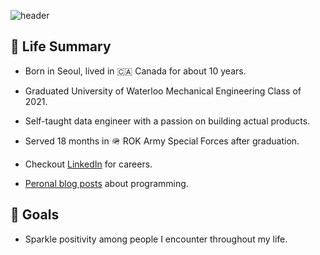 ![header](https://capsule-render.vercel.app/api?type=waving&color=76FFF0&height=200&section=header&text=TonysHub&fontSize=70)

## 🌴 Life Summary
 - Born in Seoul, lived in 🇨🇦 Canada for about 10 years.

 - Graduated University of Waterloo Mechanical Engineering Class of 2021.

 - Self-taught data engineer with a passion on building actual products.

- Served 18 months in 🪖 ROK Army Special Forces after graduation.

- Checkout [LinkedIn](https://www.linkedin.com/in/tonyleedongsoo/) for careers.

- [Peronal blog posts](https://velog.io/@tonys_hub) about programming.
## 🚀 Goals

- Sparkle positivity among people I encounter throughout my life.

